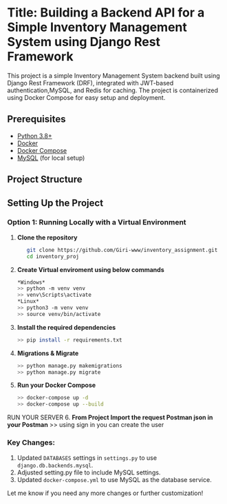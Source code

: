 # Title: Building a Backend API for a Simple Inventory Management System using Django Rest Framework

This project is a simple Inventory Management System backend built using Django Rest Framework (DRF), integrated with JWT-based authentication,MySQL, and Redis for caching. The project is containerized using Docker Compose for easy setup and deployment.

## Prerequisites
- [Python 3.8+](https://www.python.org/downloads/)
- [Docker](https://www.docker.com/products/docker-desktop)
- [Docker Compose](https://docs.docker.com/compose/install/)
- [MySQL](https://dev.mysql.com/downloads/installer/) (for local setup)

## Project Structure

## Setting Up the Project

### Option 1: Running Locally with a Virtual Environment
    
1. **Clone the repository**
    ```bash
       git clone https://github.com/Giri-www/inventory_assignment.git
       cd inventory_proj

2. **Create Virtual enviroment using below commands**
    ```bash
    *Windows*
    >> python -m venv venv
    >> venv\Scripts\activate
    *Linux*
    >> python3 -m venv venv
    >> source venv/bin/activate

3. **Install the required dependencies**
    ```bash
    >> pip install -r requirements.txt

4. **Migrations & Migrate**
    ```bash
    >> python manage.py makemigrations
    >> python manage.py migrate

5. **Run your Docker Compose**
    ```bash
    >> docker-compose up -d 
    >> docker-compose up --build 

 RUN YOUR SERVER
6. **From Project Import the request Postman json in your Postman**
    >> using sign in you can create the user




### Key Changes:
1. Updated `DATABASES` settings in `settings.py` to use `django.db.backends.mysql`.
2. Adjusted setting.py file to include MySQL settings.
3. Updated `docker-compose.yml` to use MySQL as the database service.

Let me know if you need any more changes or further customization!
